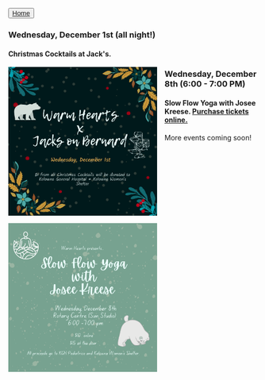 <button type="button">[Home](index.md)</button>

### **Wednesday, December 1st (all night!)**
#### Christmas Cocktails at Jack's. 

<img style="float: left; margin: 0px 15px 15px 0px;" src="imgs/Jacks.png" alt="Christmas Cocktails"
	title="Christmas Cocktails at Jacks" width="300" height="300" />
  
### **Wednesday, December 8th (6:00 - 7:00 PM)** 
#### Slow Flow Yoga with Josee Kreese. [Purchase tickets online.](https://www.eventbrite.ca/e/copy-of-slow-flow-yoga-with-josee-tickets-216077612957)

<img style="float: left; margin: 0px 15px 15px 0px;" src="imgs/SlowFlow.png" alt="Slow Flow Yoga"
	title="Slow Flow Yoga Class with Josee Kreese" width="300" height="300" />
    <a hrefs = "https://www.eventbrite.ca/e/copy-of-slow-flow-yoga-with-josee-tickets-216077612957">
  
<!-- #### **Monday, December 13th (6:00 - 7:00 PM)** - To Be Announced.
#### **Monday, December 13th (7:00 - 8:00 PM)** - To Be Announced.
-->
More events coming soon!
